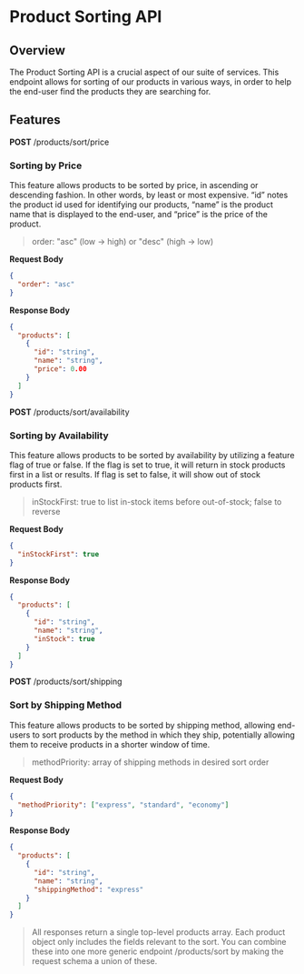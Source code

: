 # Product Sorting API

## Overview

The Product Sorting API is a crucial aspect of our suite of services. This endpoint allows for sorting of our products in various ways, in order to help the end-user find the products they are searching for.

## Features

**POST** /products/sort/price

### Sorting by Price

This feature allows products to be sorted by price, in ascending or descending fashion. In other words, by least or most expensive. “id” notes the product id used for identifying our products, “name” is the product name that is displayed to the end-user, and “price” is the price of the product.

> order: "asc" (low → high) or "desc" (high → low)

**Request Body**

```json
{
  "order": "asc"
}
```

**Response Body**

```json
{
  "products": [
    {
      "id": "string",
      "name": "string",
      "price": 0.00
    }
  ]
}
```

**POST** /products/sort/availability

### Sorting by Availability

This feature allows products to be sorted by availability by utilizing a feature flag of true or false. If the flag is set to true, it will return in stock products first in a list or results. If flag is set to false, it will show out of stock products first.

> inStockFirst: true to list in-stock items before out-of-stock; false to reverse

**Request Body**

```json
{
  "inStockFirst": true
}
```

**Response Body**

```json
{
  "products": [
    {
      "id": "string",
      "name": "string",
      "inStock": true
    }
  ]
}
```

**POST** /products/sort/shipping

### Sort by Shipping Method

This feature allows products to be sorted by shipping method, allowing end-users to sort products by the method in which they ship, potentially allowing them to receive products in a shorter window of time.

> methodPriority: array of shipping methods in desired sort order

**Request Body**

```json
{
  "methodPriority": ["express", "standard", "economy"]
}
```

**Response Body**

```json
{
  "products": [
    {
      "id": "string",
      "name": "string",
      "shippingMethod": "express"
    }
  ]
}
```

> All responses return a single top-level products array.
> Each product object only includes the fields relevant to the sort.
> You can combine these into one more generic endpoint  /products/sort by making the request schema a union of these.
